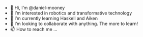 - 👋 Hi, I’m @daniel-mooney
- 👀 I’m interested in robotics and transformative technology
- 🌱 I’m currently learning Haskell and Aiken
- 💞️ I’m looking to collaborate with anything. The more to learn!
- 📫 How to reach me ...

<!---
daniel-mooney/daniel-mooney is a ✨ special ✨ repository because its `README.md` (this file) appears on your GitHub profile.
You can click the Preview link to take a look at your changes.
--->
